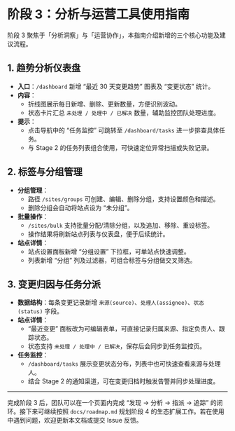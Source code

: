 # 阶段 3：分析与运营工具使用指南

阶段 3 聚焦于「分析洞察」与「运营协作」，本指南介绍新增的三个核心功能及建议流程。

## 1. 趋势分析仪表盘

- **入口**：`/dashboard` 新增 “最近 30 天变更趋势” 图表及 “变更状态” 统计。
- **内容**：
  - 折线图展示每日新增、删除、更新数量，方便识别波动。
  - 状态卡片汇总 `未处理 / 处理中 / 已解决` 数量，辅助监控团队处理进度。
- **提示**：
  - 点击导航中的 “任务监控” 可跳转至 `/dashboard/tasks` 进一步排查具体任务。
  - 与 Stage 2 的任务列表组合使用，可快速定位异常扫描或失败记录。

## 2. 标签与分组管理

- **分组管理**：
  - 路径 `/sites/groups` 可创建、编辑、删除分组，支持设置颜色和描述。
  - 删除分组会自动将站点设为 “未分组”。
- **批量操作**：
  - `/sites/bulk` 支持批量分配/清除分组，以及追加、移除、重设标签。
  - 操作结果将刷新站点列表与仪表盘，便于后续统计。
- **站点详情**：
  - 站点设置面板新增 “分组设置” 下拉框，可单站点快速调整。
  - 列表新增 “分组” 列及过滤器，可组合标签与分组做交叉筛选。

## 3. 变更归因与任务分派

- **数据结构**：每条变更记录新增 `来源(source)`、`处理人(assignee)`、`状态(status)` 字段。
- **站点详情**：
  - “最近变更” 面板改为可编辑表单，可直接记录归属来源、指定负责人、跟踪状态。
  - 状态支持 `未处理 / 处理中 / 已解决`，保存后会同步到任务监控页。
- **任务监控**：
  - `/dashboard/tasks` 展示变更状态分布，列表中也可快速查看来源与处理人。
  - 结合 Stage 2 的通知渠道，可在变更归档时触发告警并同步处理进度。

---

完成阶段 3 后，团队可以在一个页面内完成 “发现 -> 分析 -> 指派 -> 追踪” 的闭环。接下来可继续按照 `docs/roadmap.md` 规划阶段 4 的生态扩展工作。若在使用中遇到问题，欢迎更新本文档或提交 Issue 反馈。
